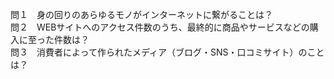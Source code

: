 問１　身の回りのあらゆるモノがインターネットに繋がることは？  
問２　WEBサイトへのアクセス件数のうち、最終的に商品やサービスなどの購入に至った件数は？  
問３　消費者によって作られたメディア（ブログ・SNS・口コミサイト）のことは？
